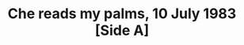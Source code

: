 ---
layout: manifest
title: Che reads my palms, 10 July 1983 [Side A]
manifest_name: che-reads-my-palms-10-july-1983-side-a-

---